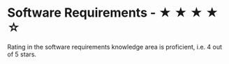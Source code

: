 # Software Requirements - ★ ★ ★ ★ ☆

Rating in the software requirements knowledge area is proficient, i.e. 4 out of 5 stars.
